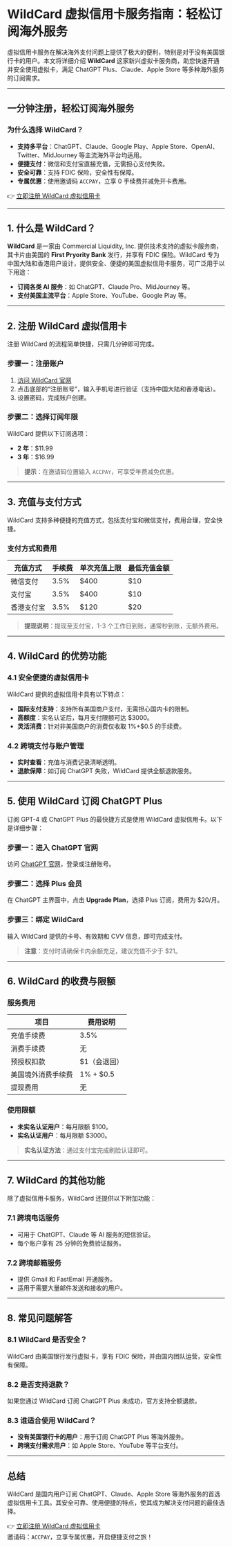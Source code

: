 # WildCard 虚拟信用卡服务指南：轻松订阅海外服务

虚拟信用卡服务在解决海外支付问题上提供了极大的便利，特别是对于没有美国银行卡的用户。本文将详细介绍 **WildCard** 这家新兴虚拟卡服务商，助您快速开通并安全使用虚拟卡，满足 ChatGPT Plus、Claude、Apple Store 等多种海外服务的订阅需求。

---

## 一分钟注册，轻松订阅海外服务

### 为什么选择 WildCard？
- **支持多平台**：ChatGPT、Claude、Google Play、Apple Store、OpenAI、Twitter、MidJourney 等主流海外平台均适用。
- **便捷支付**：微信和支付宝直接充值，无需担心支付失败。
- **安全可靠**：支持 FDIC 保险，安全性有保障。
- **专属优惠**：使用邀请码 `ACCPAY`，立享 0 手续费并减免开卡费用。

👉 [立即注册 WildCard 虚拟信用卡](https://bit.ly/bewildcard)

---

## 1. 什么是 WildCard？

**WildCard** 是一家由 Commercial Liquidity, Inc. 提供技术支持的虚拟卡服务商，其卡片由美国的 **First Pryority Bank** 发行，并享有 FDIC 保险。WildCard 专为中国大陆和香港用户设计，提供安全、便捷的美国虚拟信用卡服务，可广泛用于以下用途：

- **订阅各类 AI 服务**：如 ChatGPT、Claude Pro、MidJourney 等。
- **支付美国主流平台**：Apple Store、YouTube、Google Play 等。

---

## 2. 注册 WildCard 虚拟信用卡

注册 WildCard 的流程简单快捷，只需几分钟即可完成。

### 步骤一：注册账户
1. [访问 WildCard 官网](https://bit.ly/bewildcard)
2. 点击底部的“注册账号”，输入手机号进行验证（支持中国大陆和香港电话）。
3. 设置密码，完成账户创建。

### 步骤二：选择订阅年限
WildCard 提供以下订阅选项：
- **2 年**：$11.99
- **3 年**：$16.99

> **提示**：在邀请码位置输入 `ACCPAY`，可享受年费减免优惠。

---

## 3. 充值与支付方式

WildCard 支持多种便捷的充值方式，包括支付宝和微信支付，费用合理，安全快捷。

### 支付方式和费用
| **充值方式**    | **手续费** | **单次充值上限** | **最低充值金额** |
|----------------|-----------|-----------------|-----------------|
| 微信支付         | 3.5%      | $400           | $10             |
| 支付宝          | 3.5%      | $400           | $10             |
| 香港支付宝       | 3.5%      | $120           | $20             |

> **提现说明**：提现至支付宝，1-3 个工作日到账，通常秒到账，无额外费用。

---

## 4. WildCard 的优势功能

### 4.1 安全便捷的虚拟信用卡
WildCard 提供的虚拟信用卡具有以下特点：
- **国际支付支持**：支持所有美国商户支付，无需担心国内卡的限制。
- **高额度**：实名认证后，每月支付限额可达 $3000。
- **灵活消费**：针对非美国商户的消费仅收取 1%+$0.5 的手续费。

### 4.2 跨境支付与账户管理
- **实时查看**：充值与消费记录清晰透明。
- **退款保障**：如订阅 ChatGPT 失败，WildCard 提供全额退款服务。

---

## 5. 使用 WildCard 订阅 ChatGPT Plus

订阅 GPT-4 或 ChatGPT Plus 的最快捷方式是使用 WildCard 虚拟信用卡。以下是详细步骤：

### 步骤一：进入 ChatGPT 官网
访问 [ChatGPT 官网](https://chat.openai.com)，登录或注册账号。

### 步骤二：选择 Plus 会员
在 ChatGPT 主界面中，点击 **Upgrade Plan**，选择 Plus 订阅，费用为 $20/月。

### 步骤三：绑定 WildCard
输入 WildCard 提供的卡号、有效期和 CVV 信息，即可完成支付。

> **注意**：支付时请确保卡内余额充足，建议充值不少于 $21。

---

## 6. WildCard 的收费与限额

### 服务费用
| **项目**         | **费用说明**       |
|------------------|-------------------|
| 充值手续费        | 3.5%              |
| 消费手续费        | 无                |
| 预授权扣款        | $1（会退回）       |
| 美国境外消费手续费 | 1% + $0.5         |
| 提现费用          | 无                |

### 使用限额
- **未实名认证用户**：每月限额 $100。
- **实名认证用户**：每月限额 $3000。

> **实名认证方法**：通过支付宝完成刷脸认证即可。

---

## 7. WildCard 的其他功能

除了虚拟信用卡服务，WildCard 还提供以下附加功能：

### 7.1 跨境电话服务
- 可用于 ChatGPT、Claude 等 AI 服务的短信验证。
- 每个账户享有 25 分钟的免费验证服务。

### 7.2 跨境邮箱服务
- 提供 Gmail 和 FastEmail 开通服务。
- 适用于需要大量邮件发送和接收的用户。

---

## 8. 常见问题解答

### 8.1 WildCard 是否安全？
WildCard 由美国银行发行虚拟卡，享有 FDIC 保险，并由国内团队运营，安全性有保障。

### 8.2 是否支持退款？
如果您通过 WildCard 订阅 ChatGPT Plus 未成功，官方支持全额退款。

### 8.3 谁适合使用 WildCard？
- **没有美国银行卡的用户**：用于订阅 ChatGPT Plus 等海外服务。
- **跨境支付需求用户**：如 Apple Store、YouTube 等平台支付。

---

## 总结

WildCard 是国内用户订阅 ChatGPT、Claude、Apple Store 等海外服务的首选虚拟信用卡工具。其安全可靠、使用便捷的特点，使其成为解决支付问题的最佳选择。

👉 [立即注册 WildCard 虚拟信用卡](https://bit.ly/bewildcard)  
邀请码：`ACCPAY`，立享专属优惠，开启便捷支付之旅！
